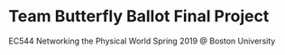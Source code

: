 # Team Butterfly Ballot Final Project
EC544 Networking the Physical World
Spring 2019 @ Boston University


